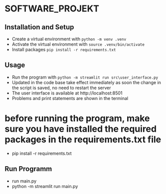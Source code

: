 # SOFTWARE_PROJEKT

## Installation and Setup
- Create a virtual environment with `python -m venv .venv`
- Activate the virtual environment with `source .venv/bin/activate`	
- Install packages `pip install -r requirements.txt`

## Usage
- Run the program with `python -m streamlit run src\user_interface.py`
- Updated in the code base take effect immediately as soon the change in the script is saved, no need to restart the server
- The user interface is available at http://localhost:8501
- Problems and print statements are shown in the terminal

# before running the program, make sure you have installed the required packages in the requirements.txt file

- pip install -r requirements.txt

## Run Programm

- run main.py
- python -m streamlit run main.py